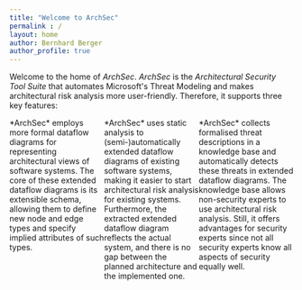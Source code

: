 ```yaml
---
title: "Welcome to ArchSec"
permalink : /
layout: home
author: Bernhard Berger
author_profile: true
---
```

<style>
.column {
  float: left;
  width: 33.33%;
}

/* Clear floats after the columns */
.row:after {
  content: "";
  display: table;
  clear: both;
}

@media screen and (max-width: 600px) {
  .column {
    width: 100%;
  }
}
</style>


Welcome to the home of *ArchSec*. *ArchSec* is the *Architectural Security Tool
Suite* that automates Microsoft's Threat Modeling and makes architectural risk
analysis more user-friendly. Therefore, it supports three key features:

<div class="row">
  <div class="column">
*ArchSec* employs more formal dataflow diagrams for representing architectural
views of software systems. The core of these extended dataflow diagrams is its
extensible schema, allowing them to define new node and edge types and specify
implied attributes of such types. 
  </div>
  <div class="column">
*ArchSec* uses static analysis to (semi-)automatically extended dataflow
diagrams of existing software systems, making it easier to start architectural
risk analysis for existing systems. Furthermore, the extracted extended dataflow
diagram reflects the actual system, and there is no gap between the planned 
architecture and the implemented one.
  </div>
  <div class="column">
*ArchSec* collects formalised threat descriptions in a knowledge base and
automatically detects these threats in extended dataflow diagrams. The knowledge
base allows non-security experts to use architectural risk analysis. Still, it
offers advantages for security experts since not all security experts know all
aspects of security equally well. 
  </div>
</div>